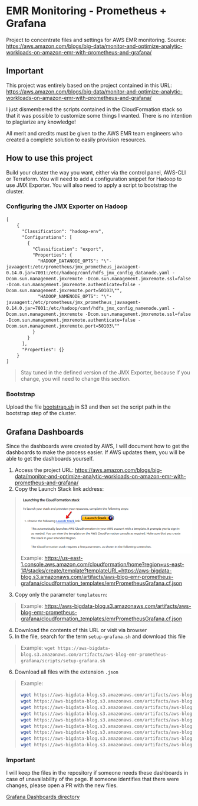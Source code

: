 # EMR Monitoring - Prometheus + Grafana
Project to concentrate files and settings for AWS EMR monitoring. Source: https://aws.amazon.com/blogs/big-data/monitor-and-optimize-analytic-workloads-on-amazon-emr-with-prometheus-and-grafana/

## Important

This project was entirely based on the project contained in this URL: https://aws.amazon.com/blogs/big-data/monitor-and-optimize-analytic-workloads-on-amazon-emr-with-prometheus-and-grafana/

I just dismembered the scripts contained in the CloudFormation stack so that it was possible to customize some things I wanted. There is no intention to plagiarize any knowledge!

All merit and credits must be given to the AWS EMR team engineers who created a complete solution to easily provision resources.


## How to use this project

Build your cluster the way you want, either via the control panel, AWS-CLI or Terraform. You will need to add a configuration snippet for Hadoop to use JMX Exporter. You will also need to apply a script to bootstrap the cluster.

### Configuring the JMX Exporter on Hadoop
```
[
    {
      "Classification": "hadoop-env",
      "Configurations": [
        {
          "Classification": "export",
          "Properties": {
            "HADOOP_DATANODE_OPTS": "\"-javaagent:/etc/prometheus/jmx_prometheus_javaagent-0.14.0.jar=7001:/etc/hadoop/conf/hdfs_jmx_config_datanode.yaml -Dcom.sun.management.jmxremote -Dcom.sun.management.jmxremote.ssl=false -Dcom.sun.management.jmxremote.authenticate=false -Dcom.sun.management.jmxremote.port=50103\"",
            "HADOOP_NAMENODE_OPTS": "\"-javaagent:/etc/prometheus/jmx_prometheus_javaagent-0.14.0.jar=7001:/etc/hadoop/conf/hdfs_jmx_config_namenode.yaml -Dcom.sun.management.jmxremote -Dcom.sun.management.jmxremote.ssl=false -Dcom.sun.management.jmxremote.authenticate=false -Dcom.sun.management.jmxremote.port=50103\""
          }
        }
      ],
      "Properties": {}
    }
]
```
> Stay tuned in the defined version of the JMX Exporter, because if you change, you will need to change this section.

### Bootstrap

Upload the file [bootstrap.sh](prometheus/bootstrap_monitoring.sh) in S3 and then set the script path in the bootstrap step of the cluster.

## Grafana Dashboards

Since the dashboards were created by AWS, I will document how to get the dashboards to make the process easier. If AWS updates them, you will be able to get the dashboards yourself.

1. Access the project URL: https://aws.amazon.com/blogs/big-data/monitor-and-optimize-analytic-workloads-on-amazon-emr-with-prometheus-and-grafana/
2. Copy the Launch Stack link address:
> ![Grafana Dashboard Launch Stack](doc-images/grafana-dash-launch-stack.png)
> Example: https://us-east-1.console.aws.amazon.com/cloudformation/home?region=us-east-1#/stacks/create/template?templateURL=https://aws-bigdata-blog.s3.amazonaws.com/artifacts/aws-blog-emr-prometheus-grafana/cloudformation_templates/emrPrometheusGrafana.cf.json
3. Copy only the parameter `templateurn`:
> Example: https://aws-bigdata-blog.s3.amazonaws.com/artifacts/aws-blog-emr-prometheus-grafana/cloudformation_templates/emrPrometheusGrafana.cf.json
4. Download the contents of this URL or visit via browser
5. In the file, search for the term `setup-grafana.sh` and download this file
> Example: `wget https://aws-bigdata-blog.s3.amazonaws.com/artifacts/aws-blog-emr-prometheus-grafana/scripts/setup-grafana.sh`
6. Download all files with the extension `.json`
> Example:
> ```sh
> wget https://aws-bigdata-blog.s3.amazonaws.com/artifacts/aws-blog-emr-prometheus-grafana/dashboards/HDFS+-+DataNode.json
> wget https://aws-bigdata-blog.s3.amazonaws.com/artifacts/aws-blog-emr-prometheus-grafana/dashboards/HDFS+-+NameNode.json
> wget https://aws-bigdata-blog.s3.amazonaws.com/artifacts/aws-blog-emr-prometheus-grafana/dashboards/JVM+Metrics.json
> wget https://aws-bigdata-blog.s3.amazonaws.com/artifacts/aws-blog-emr-prometheus-grafana/dashboards/Log+Metrics.json
> wget https://aws-bigdata-blog.s3.amazonaws.com/artifacts/aws-blog-emr-prometheus-grafana/dashboards/OS+Level+Metrics.json
> wget https://aws-bigdata-blog.s3.amazonaws.com/artifacts/aws-blog-emr-prometheus-grafana/dashboards/RPC+Metrics.json
> wget https://aws-bigdata-blog.s3.amazonaws.com/artifacts/aws-blog-emr-prometheus-grafana/dashboards/YARN+-+Node+Manager.json
> wget https://aws-bigdata-blog.s3.amazonaws.com/artifacts/aws-blog-emr-prometheus-grafana/dashboards/YARN+-+Queues.json
> wget https://aws-bigdata-blog.s3.amazonaws.com/artifacts/aws-blog-emr-prometheus-grafana/dashboards/YARN+-+Resource+Manager.json
> ```

### Important

I will keep the files in the repository if someone needs these dashboards in case of unavailability of the page. If someone identifies that there were changes, please open a PR with the new files.

[Grafana Dashboards directory](grafana-dashboards)